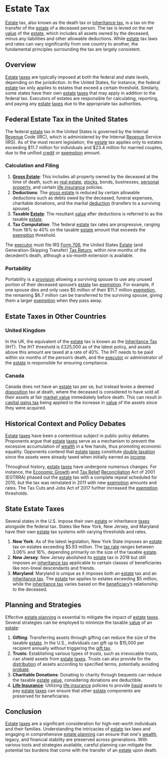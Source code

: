 # Estate Tax

[Estate](../e/estate.md) tax, also known as the death tax or [inheritance tax](../i/inheritance_tax.md), is a tax on the transfer of the [estate](../e/estate.md) of a deceased person. The tax is levied on the net [value](../v/value.md) of the [estate](../e/estate.md), which includes all assets owned by the deceased, minus any liabilities and other allowable deductions. While [estate](../e/estate.md) tax laws and rates can vary significantly from one country to another, the fundamental principles surrounding the tax are largely consistent.

## Overview

[Estate](../e/estate.md) [taxes](../t/taxes.md) are typically imposed at both the federal and state levels, depending on the jurisdiction. In the United States, for instance, the federal [estate](../e/estate.md) tax only applies to estates that exceed a certain threshold. Similarly, some states have their own [estate](../e/estate.md) [taxes](../t/taxes.md) that may apply in addition to the federal tax. Executors of estates are responsible for calculating, reporting, and paying any [estate](../e/estate.md) [taxes](../t/taxes.md) due to the appropriate tax authorities.

## Federal Estate Tax in the United States

The federal [estate](../e/estate.md) tax in the United States is governed by the Internal [Revenue](../r/revenue.md) Code (IRC), which is administered by the Internal [Revenue](../r/revenue.md) Service (IRS). As of the most recent legislation, the [estate](../e/estate.md) tax applies only to estates exceeding $11.7 million for individuals and $23.4 million for married couples, due to the unified [credit](../c/credit.md) or [exemption](../e/exemption.md) amount.

### Calculation and Filing

1. **[Gross Estate](../g/gross_estate.md)**: This includes all property owned by the deceased at the time of death, such as [real estate](../r/real_estate.md), [stocks](../s/stock.md), bonds, businesses, [personal property](../p/personal_property.md), and certain [life insurance](../l/life_insurance.md) policies.
2. **Deductions**: The [gross estate](../g/gross_estate.md) is reduced by certain allowable deductions such as debts owed by the deceased, funeral expenses, charitable donations, and the marital [deduction](../d/deduction.md) (transfers to a surviving spouse).
3. **Taxable [Estate](../e/estate.md)**: The resultant [value](../v/value.md) after deductions is referred to as the taxable [estate](../e/estate.md).
4. **Tax Computation**: The federal [estate](../e/estate.md) tax rates are progressive, ranging from 18% to 40% on the taxable [estate](../e/estate.md) amount that exceeds the [exemption](../e/exemption.md) threshold.

The [executor](../e/executor.md) must file IRS [Form 706](../f/form_706.md), the United States [Estate](../e/estate.md) (and Generation-Skipping Transfer) [Tax Return](../t/tax_return.md), within nine months of the decedent’s death, although a six-month extension is available.

### Portability

Portability is a [provision](../p/provision.md) allowing a surviving spouse to use any unused portion of their deceased spouse’s [estate](../e/estate.md) tax [exemption](../e/exemption.md). For example, if one spouse dies and only uses $5 million of their $11.7 million [exemption](../e/exemption.md), the remaining $6.7 million can be transferred to the surviving spouse, giving them a larger [exemption](../e/exemption.md) when they pass away.

## Estate Taxes in Other Countries

### United Kingdom

In the UK, the equivalent of the [estate](../e/estate.md) tax is known as the [Inheritance Tax](../i/inheritance_tax.md) (IHT). The IHT threshold is £325,000 as of the latest policy, and assets above this amount are taxed at a rate of 40%. The IHT needs to be paid within six months of the person’s death, and the [executor](../e/executor.md) or administrator of the [estate](../e/estate.md) is responsible for ensuring compliance.

### Canada

Canada does not have an [estate](../e/estate.md) tax per se, but instead levies a deemed [disposition](../d/disposition.md) tax at death, where the deceased is considered to have sold all their assets at fair [market value](../m/market_value.md) immediately before death. This can result in [capital gains tax](../c/capital_gains_tax.md) being applied to the increase in [value](../v/value.md) of the assets since they were acquired.

## Historical Context and Policy Debates

[Estate](../e/estate.md) [taxes](../t/taxes.md) have been a contentious subject in public policy debates. Proponents argue that [estate](../e/estate.md) [taxes](../t/taxes.md) serve as a mechanism to prevent the excessive accumulation of [wealth](../w/wealth.md) in a few hands, thus promoting economic equality. Opponents contend that [estate](../e/estate.md) [taxes](../t/taxes.md) constitute [double taxation](../d/double_taxation.md) since the assets were already taxed when initially earned as [income](../i/income.md).

Throughout history, [estate](../e/estate.md) [taxes](../t/taxes.md) have undergone numerous changes. For instance, the [Economic Growth](../e/economic_growth.md) and [Tax Relief](../t/tax_relief.md) [Reconciliation](../r/reconciliation.md) Act of 2001 (EGTRRA) phased out the [estate](../e/estate.md) tax with a complete repeal scheduled for 2010, but the tax was reinstated in 2011 with new [exemption](../e/exemption.md) amounts and rates. The Tax Cuts and Jobs Act of 2017 further increased the [exemption](../e/exemption.md) thresholds.

## State Estate Taxes

Several states in the U.S. impose their own [estate](../e/estate.md) or inheritance [taxes](../t/taxes.md) alongside the federal tax. States like New York, New Jersey, and Maryland have their own [estate](../e/estate.md) tax systems with varying thresholds and rates. 

1. **New York**: As of the latest legislation, New York State imposes an [estate](../e/estate.md) tax on estates exceeding $5.93 million. The [tax rate](../t/tax_rate.md) ranges between 3.06% and 16%, depending primarily on the size of the taxable [estate](../e/estate.md).
2. **New Jersey**: New Jersey abolished its [estate](../e/estate.md) tax in 2018 but still imposes an [inheritance tax](../i/inheritance_tax.md) applicable to certain classes of beneficiaries like non-lineal descendants and friends.
3. **Maryland**: Maryland is unique as it imposes both an [estate](../e/estate.md) tax and an [inheritance tax](../i/inheritance_tax.md). The [estate](../e/estate.md) tax applies to estates exceeding $5 million, while the [inheritance tax](../i/inheritance_tax.md) varies based on the [beneficiary](../b/beneficiary.md)’s relationship to the deceased.

## Planning and Strategies

Effective [estate planning](../e/estate_planning.md) is essential to mitigate the impact of [estate](../e/estate.md) [taxes](../t/taxes.md). Several strategies can be employed to minimize the taxable [value](../v/value.md) of an [estate](../e/estate.md):

1. **Gifting**: Transferring assets through gifting can reduce the size of the taxable [estate](../e/estate.md). In the U.S., individuals can gift up to $15,000 per recipient annually without triggering the [gift tax](../g/gift_tax.md).
2. **Trusts**: Establishing various types of trusts, such as irrevocable trusts, can shield assets from [estate](../e/estate.md) [taxes](../t/taxes.md). Trusts can also provide for the [distribution](../d/distribution.md) of assets according to specified terms, potentially avoiding [probate](../p/probate.md).
3. **Charitable Donations**: Donating to charity through bequests can reduce the taxable [estate](../e/estate.md) [value](../v/value.md), considering donations are deductible.
4. **[Life Insurance](../l/life_insurance.md)**: Utilizing [life insurance](../l/life_insurance.md) policies to provide [liquid](../l/liquid.md) assets to pay [estate](../e/estate.md) [taxes](../t/taxes.md) can ensure that other [estate](../e/estate.md) components are preserved for beneficiaries.

## Conclusion

[Estate](../e/estate.md) [taxes](../t/taxes.md) are a significant consideration for high-net-worth individuals and their families. Understanding the intricacies of [estate](../e/estate.md) tax laws and engaging in comprehensive [estate planning](../e/estate_planning.md) can ensure that one's [wealth](../w/wealth.md), legacy, and financial stability are preserved across generations. With various tools and strategies available, careful planning can mitigate the potential tax burdens that come with the transfer of an [estate](../e/estate.md) upon death.